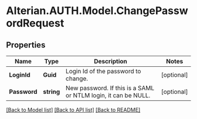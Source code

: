# Alterian.AUTH.Model.ChangePasswordRequest

## Properties

Name | Type | Description | Notes
------------ | ------------- | ------------- | -------------
**LoginId** | **Guid** | Login Id of the password to change. | [optional] 
**Password** | **string** | New password.  If this is a SAML or NTLM login, it can be NULL. | [optional] 

[[Back to Model list]](../README.md#documentation-for-models) [[Back to API list]](../README.md#documentation-for-api-endpoints) [[Back to README]](../README.md)

